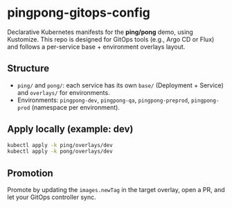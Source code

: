# pingpong-gitops-config

Declarative Kubernetes manifests for the **ping/pong** demo, using Kustomize.
This repo is designed for GitOps tools (e.g., Argo CD or Flux) and follows a per-service base + environment overlays layout.

## Structure
- `ping/` and `pong/`: each service has its own `base/` (Deployment + Service) and `overlays/` for environments.
- Environments: `pingpong-dev`, `pingpong-qa`, `pingpong-preprod`, `pingpong-prod` (namespace per environment).

## Apply locally (example: dev)
```bash
kubectl apply -k ping/overlays/dev
kubectl apply -k pong/overlays/dev
```

## Promotion
Promote by updating the `images.newTag` in the target overlay, open a PR, and let your GitOps controller sync.
